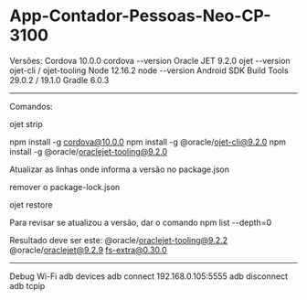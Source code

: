 # App-Contador-Pessoas-Neo-CP-3100
Versões:
Cordova                      10.0.0  cordova --version
Oracle JET                    9.2.0  ojet --version
  ojet-cli / ojet-tooling
Node                        12.16.2  node --version
Android SDK Build Tools      29.0.2 / 19.1.0
Gradle                        6.0.3

------------------------------------------------------------------

Comandos:

ojet strip

npm install -g cordova@10.0.0
npm install -g @oracle/ojet-cli@9.2.0
npm install -g @oracle/oraclejet-tooling@9.2.0

Atualizar as linhas onde informa a versão no package.json

remover o package-lock.json

ojet restore

Para revisar se atualizou a versão, dar o comando 
npm list --depth=0

Resultado deve ser este:
@oracle/oraclejet-tooling@9.2.2
@oracle/oraclejet@9.2.9
fs-extra@0.30.0

------------------------------------------------------------------

Debug Wi-Fi
adb devices
adb connect 192.168.0.105:5555
adb disconnect
adb tcpip